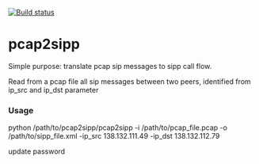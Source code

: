 [![Build status](https://api.travis-ci.org/superfast1979/pcap2sipp.svg?branch=master)](https://travis-ci.org/superfast1979)

# pcap2sipp
Simple purpose: translate pcap sip messages to sipp call flow.

Read from a pcap file all sip messages between two peers, identified from ip_src and ip_dst parameter

### Usage
python /path/to/pcap2sipp/pcap2sipp -i /path/to/pcap_file.pcap -o /path/to/sipp_file.xml -ip_src 138.132.111.49 -ip_dst 138.132.112.79

update password


